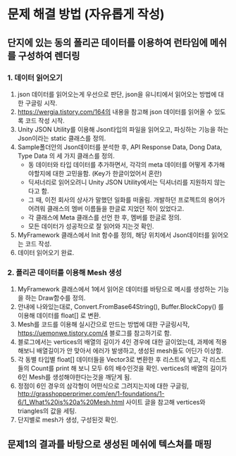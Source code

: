 # 문제 해결 방법 (자유롭게 작성)

## 단지에 있는 동의 폴리곤 데이터를 이용하여 런타임에 메쉬를 구성하여 렌더링

### 1. 데이터 읽어오기
1. json 데이터를 읽어오는게 우선으로 판단, json을 유니티에서 읽어오는 방법에 대한 구글링 시작.
2. https://wergia.tistory.com/164의 내용을 참고해 json 데이터를 읽어올 수 있도록 코드 작성 시작.
3. Unity JSON Utility를 이용해 Json타입의 파일을 읽어오고, 파싱하는 기능을 하는 Json이라는 static 클래스를 정의.
4. Sample폴더안의 Json데이터를 분석한 후, API Response Data, Dong Data, Type Data 의 세 가지 클래스를 정의.
    - 동 데이터와 타입 데이터를 추가하면서, 각각의 meta 데이터를 어떻게 추가해야할지에 대한 고민을함. (Key가 한글이었어서 혼란)
    - 딕셔너리로 읽어오려니 Unity JSON Utility에서는 딕셔너리를 지원하지 않는다고 함.
    - 그 때, 이전 회사의 상사가 말했던 일화를 떠올림. 개발하던 프로젝트의 용어가 어려워 클래스의 멤버 이름들을 한글로 지었던 적이 있었다고.
    - 각 클래스에 Meta 클래스를 선언 한 후, 멤버를 한글로 정의.
    - 모든 데이터가 성공적으로 잘 읽어와 지는것 확인.
5. MyFramework 클래스에서 Init 함수를 정의, 해당 위치에서 Json데이터를 읽어오는 코드 작성.
6. 데이터 읽어오기 완료.

### 2. 폴리곤 데이터를 이용해 Mesh 생성
1. MyFramework 클래스에서 1에서 읽어온 데이터를 바탕으로 메시를 생성하는 기능을 하는 Draw함수를 정의.
2. 안내에 나와있는대로, Convert.FromBase64String(), Buffer.BlockCopy() 를 이용해 데이터를 float[] 로 변환.
3. Mesh를 코드를 이용해 실시간으로 만드는 방법에 대한 구글링시작, https://uemonwe.tistory.com/4 블로그를 참고하기로 함.
4. 블로그에서는 vertices의 배열의 길이가 4인 경우에 대한 글이었는데, 과제에 적용해보니 배열길이가 안 맞아서 에러가 발생하고, 생성된 mesh들도 어딘가 이상함.
5. 각 동별 타입별 float[] 데이터들을 Vector3로 변환한 후 리스트에 넣고, 각 리스트들의 Count를 print 해 보니 모두 6의 배수인것을 확인. vertices의 배열의 길이가 6인 Mesh를 생성해야한다는것을 깨닫게 됨.
7. 정점이 6인 경우의 삼각형이 어떤식으로 그려지는지에 대한 구글링, http://grasshopperprimer.com/en/1-foundations/1-6/1_What%20is%20a%20Mesh.html 사이트 글을 참고해 vertices와 triangles의 값을 세팅.
8. 단지별로 mesh가 생성, 구성된것 확인.


## 문제1의 결과를 바탕으로 생성된 메쉬에 텍스쳐를 매핑
